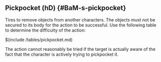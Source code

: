 ## Pickpocket (hD) {#BaM-s-pickpocket}

Tires to remove objects from another characters. The objects must not be
secured to its body for the action to be successful. Use the following
table to determine the difficulty of the action:

$(include /tables/pickpocket.md)

The action cannot reasonably be tried if the target is actually aware of
the fact that the character is actively trying to pickpocket it.
